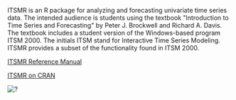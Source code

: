 ITSMR is an R package for analyzing and forecasting univariate time series data.
The intended audience is students using the textbook "Introduction to Time Series and Forecasting" by Peter J. Brockwell and Richard A. Davis.
The textbook includes a student version of the Windows-based program ITSM 2000.
The initials ITSM stand for Interactive Time Series Modeling.
ITSMR provides a subset of the functionality found in ITSM 2000.

[ITSMR Reference Manual](https://georgeweigt.github.io/itsmr-refman.pdf)

[ITSMR on CRAN](https://CRAN.R-project.org/package=itsmr)

![?](https://cranlogs.r-pkg.org/badges/itsmr)
